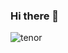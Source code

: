 ### Hi there 👋
![tenor](https://user-images.githubusercontent.com/87894673/127965683-27c9d217-5a37-4c8c-8367-21935f96ab01.gif)
<!--
**bagasp26/bagasp26** is a ✨ _special_ ✨ repository because its `README.md` (this file) appears on your GitHub profile.

Here are some ideas to get you started:

- 🔭 I’m currently working on ...
- 🌱 I’m currently learning ...
- 👯 I’m looking to collaborate on ...
- 🤔 I’m looking for help with ...
- 💬 Ask me about ...
- 📫 How to reach me: ...
- 😄 Pronouns: ...
- ⚡ Fun fact: ...
-->
